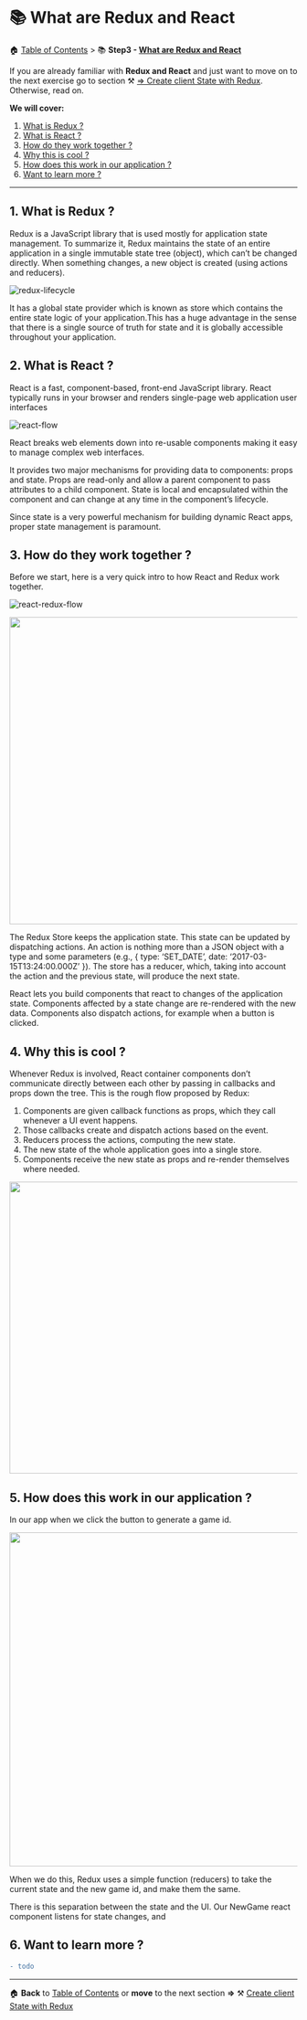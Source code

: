# 📚 What are Redux and React

🏠 [Table of Contents](./README.md#%EF%B8%8F-table-of-contents) > 📚 **Step3 - [What are Redux and React](#)**

If you are already familiar with **Redux and React** and just want to move on to the next exercise go to section ⚒️ [=> Create client State with Redux](./README_step03.md). Otherwise, read on.

**We will cover:**

1. [What is Redux ? ](#1-what-is-redux-)
2. [What is React ?](#2-what-is-react-)
3. [How do they work together ?](#3-how-do-they-work-together-)
4. [Why this is cool ?](#4-why-this-is-cool-)
5. [How does this work in our application ?](#5-how-does-this-work-in-our-application-)
6. [Want to learn more ?](#6-want-to-learn-more-)

---

## 1. What is Redux ? 

Redux is a JavaScript library that is used mostly for application state management. To summarize it, Redux maintains the state of an entire application in a single immutable state tree (object), which can’t be changed directly. When something changes, a new object is created (using actions and reducers). 

![redux-lifecycle](./tutorial/redux-lifecycle.png)

It has a global state provider which is known as store which contains the entire state logic of your application.This has a huge advantage in the sense that there is a single source of truth for state and it is globally accessible throughout your application.

## 2. What is React ? 

React is a fast, component-based, front-end JavaScript library. React typically runs in your browser and renders single-page web application user interfaces

![react-flow](./tutorial/react-flow.png)

React breaks web elements down into re-usable components making it easy to manage complex web interfaces. 

It provides two major mechanisms for providing data to components: props and state. Props are read-only and allow a parent component to pass attributes to a child component. State is local and encapsulated within the component and can change at any time in the component’s lifecycle.

Since state is a very powerful mechanism for building dynamic React apps, proper state management is paramount.

## 3. How do they work together ?

Before we start, here is a very quick intro to how React and Redux work together.

![react-redux-flow](./tutorial/react-redux-flow.png)

<img src="./tutorial/react-redux-flow.png" width="736" height="538">

The Redux Store keeps the application state. This state can be updated by dispatching actions. An action is nothing more than a JSON object with a type and some parameters (e.g., { type: ‘SET_DATE’, date: ‘2017-03-15T13:24:00.000Z’ }). The store has a reducer, which, taking into account the action and the previous state, will produce the next state.

React lets you build components that react to changes of the application state. Components affected by a state change are re-rendered with the new data. Components also dispatch actions, for example when a button is clicked.

## 4. Why this is cool ?

Whenever Redux is involved, React container components don’t communicate directly between each other by passing in callbacks and props down the tree.
This is the rough flow proposed by Redux:
1. Components are given callback functions as props, which they call whenever a UI event happens.
2. Those callbacks create and dispatch actions based on the event.
3. Reducers process the actions, computing the new state.
4. The new state of the whole application goes into a single store.
5. Components receive the new state as props and re-render themselves where needed.

<img src="./tutorial/component-state-change.png" width="823" height="511">

## 5. How does this work in our application ?

In our app when we click the button to generate a game id.

<img src="./tutorial/ui-game-code.png" width="946" height="585">

 When we do this, Redux uses a simple function (reducers) to take the current state and the new game id, and make them the same. 
 
 
 
 There is this separation between the state and the UI. Our NewGame react component listens for state changes, and

## 6. Want to learn more ?

```diff
- todo
```

---
🏠 **Back** to [Table of Contents](./README.md#%EF%B8%8F-table-of-contents) or **move** to the next section **=>** ⚒️ [Create client State with Redux](./README_step03.md)